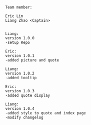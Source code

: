 	Team member:
	
	Eric Lin
	Liang Zhao <Captain>
	
	
	Liang:
	version 1.0.0
	-setup Repo
	
	Eric:
	version 1.0.1
	-added picture and quote
	
	Liang:
	version 1.0.2
	-added tooltip
	
	Eric:
    version 1.0.3
    -added quote display
	
	Liang:
	version 1.0.4
	-added style to quote and index page
	-modify changelog
    

